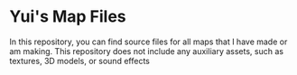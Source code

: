 # Yui's Map Files

In this repository, you can find source files for all maps that I have made or am making. This repository does not include any auxiliary assets, such as textures, 3D models, or sound effects